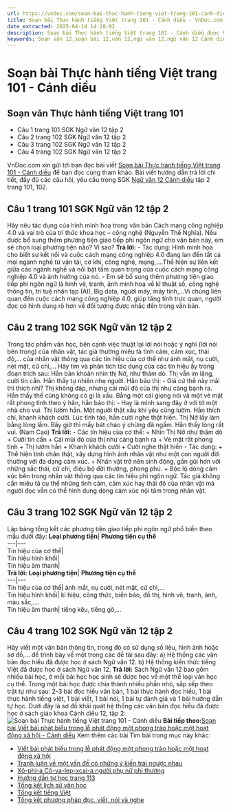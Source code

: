 ```yaml
---
url: https://vndoc.com/soan-bai-thuc-hanh-tieng-viet-trang-101-canh-dieu-331427
title: Soạn bài Thực hành tiếng Việt trang 101 - Cánh diều - VnDoc.com
date_extracted: 2025-04-14 14:28:02
description: Soạn bài Thực hành tiếng Việt trang 101 - Cánh diều được VnDoc.com tổng hợp và xin gửi tới bạn đọc cùng tham khảo nhé.
keywords: Soạn văn 12,soạn bài 12,văn 12,ngữ văn 12,ngữ văn 12 Cánh diều,soạn ngữ văn 12,giải ngữ văn 12,soạn văn 12 Cánh diều,soạn văn 12 Cánh diều ngắn nhất,soạn bài 12 cánh diều,soạn văn 12 tập 2 trang 101 Cánh diều,Soạn bài Thực hành tiếng Việt trang 101 Cánh diều,Soạn bài Thực hành tiếng Việt trang 101,Soạn văn Thực hành tiếng Việt trang 101,Soạn bài Thực hành tiếng Việt trang 101 ngắn gọn,Thực hành tiếng Việt trang 101,soạn văn 12 tập 2 trang 102,soạn văn 12 tập 2 trang 101
---
```


# Soạn bài Thực hành tiếng Việt trang 101 - Cánh diều
## Soạn văn Thực hành tiếng Việt trang 101
  * Câu 1 trang 101 SGK Ngữ văn 12 tập 2
  * Câu 2 trang 102 SGK Ngữ văn 12 tập 2
  * Câu 3 trang 102 SGK Ngữ văn 12 tập 2
  * Câu 4 trang 102 SGK Ngữ văn 12 tập 2

VnDoc.com xin gửi tới bạn đọc bài viết [Soạn bài Thực hành tiếng Việt trang 101 - Cánh diều](<https://vndoc.com/soan-bai-thuc-hanh-tieng-viet-trang-101-canh-dieu-331427>) để bạn đọc cùng tham khảo. Bài viết hướng dẫn trả lời chi tiết, đầy đủ các câu hỏi, yêu cầu trong SGK [Ngữ văn 12 Cánh diều](<https://vndoc.com/soan-van-12-canh-dieu>) tập 2 trang 101, 102.
## Câu 1 trang 101 SGK Ngữ văn 12 tập 2
Hãy nêu tác dụng của hình minh hoạ trong văn bản Cách mạng công nghiệp 4.0 và vai trò của trí thức khoa học – công nghệ \(Nguyễn Thế Nghĩa\). Nếu được bổ sung thêm phương tiện giao tiếp phi ngôn ngữ cho văn bản này, em sẽ chọn loại phương tiện nào? Vì sao?
**Trả lời:**
\- Tác dụng: Hình minh họa cho biết sự kết nối và cuộc cách mạng công nghiệp 4.0 đang lan đến tất cả mọi ngành nghề từ vận tải, cơ khí, công nghệ, mạng,….Thể hiện sự liên kết giữa các ngành nghề và nổi bật tầm quan trọng của cuộc cách mạng công nghiệp 4.0 và ảnh hưởng của nó.
\- Em sẽ bổ sung thêm phương tiện giao tiếp phi ngôn ngữ là hình vẽ, tranh, ảnh minh hoạ về kĩ thuật số, công nghệ thông tin, trí tuệ nhân tạp \(AI\), Big data, người máy, máy tính,…Vì chúng liên quan đến cuộc cách mạng công nghiệp 4.0, giúp tăng tính trực quan, người đọc có hình dung rõ hơn về đối tượng được nhắc đến trong văn bản.
## Câu 2 trang 102 SGK Ngữ văn 12 tập 2
Trong tác phẩm văn học, bên cạnh việc thuật lại lời nói hoặc ý nghĩ \(lời nói bên trong\) của nhân vật, tác giả thường miêu tả tình cảm, cảm xúc, thái độ,... của nhân vật thông qua các tín hiệu của cơ thể như ánh mắt, nụ cười, nét mặt, cử chỉ,... Hãy tìm và phân tích tác dụng của các tín hiệu ấy trong đoạn trích sau:
Hắn băn khoăn nhìn thị Nở, như thăm dò. Thị vẫn im lặng, cười tin cẩn. Hắn thấy tự nhiên nhẹ người. Hắn bảo thị:
\- Giá cứ thế này mãi thì thích nhỉ?
Thị không đáp, nhưng cái mũi đỏ của thị như càng bạnh ra. Hắn thấy thế cũng không có gì là xấu. Bằng một cái giọng nói và một vẻ mặt rất phong tình theo ý hắn, hắn bảo thị:
\- Hay là mình sang đây ở với tớ một nhà cho vui.
Thị lườm hắn. Một người thật xấu khi yêu cũng lườm. Hắn thích chí, khanh khách cười. Lúc tỉnh táo, hắn cười nghe thật hiền. Thị Nở lấy làm bằng lòng lắm. Bây giờ thì mấy bát cháo ý chừng đã ngấm. Hắn thấy lòng rất vui.
\(Nam Cao\)
**Trả lời:**
\- Các tín hiệu của cơ thể:
\+ Nhìn Thị Nở như thăm dò
\+ Cười tin cẩn
\+ Cái mũi đỏ của thị như càng bạnh ra
\+ Vẻ mặt rất phong tình
\+ Thị lườm hắn
\+ Khanh khách cười
\+ Cười nghe thật hiền
\- Tác dụng:
\+ Thể hiện tính chân thật, xây dựng hình ảnh nhân vật như một con người đời thường với đa dạng cảm xúc.
\+ Nhân vật trở nên sinh động, gần gũi hơn với những sắc thái, cử chỉ, điệu bộ đời thường, phong phú.
\+ Bộc lộ dòng cảm xúc bên trong nhân vật thông qua các tín hiệu phi ngôn ngữ. Tác giả không cần miêu tả cụ thể những tình cảm, cảm xúc hay thái độ của nhân vật mà người đọc vẫn có thể hình dung dòng cảm xúc nội tâm trong nhân vật.
## Câu 3 trang 102 SGK Ngữ văn 12 tập 2
Lập bảng tổng kết các phương tiện giao tiếp phi ngôn ngữ phổ biến theo mẫu dưới đây:
**Loại phương tiện**| **Phương tiện cụ thể**  
---|---  
Tín hiệu của cơ thể|   
Tín hiệu hình khối|   
Tín hiệu âm thanh|   
**Trả lời:**
**Loại phương tiện**| **Phương tiện cụ thể**  
---|---  
Tín hiệu của cơ thể| ánh mắt, nụ cười, nét mặt, cử chỉ,...  
Tín hiệu hình khối| kí hiệu, công thức, biển báo, đồ thị, hình vẽ, tranh, ảnh, màu sắc,….  
Tín hiệu âm thanh| tiếng kêu, tiếng gõ,...  
## Câu 4 trang 102 SGK Ngữ văn 12 tập 2
Hãy viết một văn bản thông tin, trong đó có sử dụng số liệu, hình ảnh hoặc sơ đồ,... để trình bày về một trong các đề tài sau đây:
a\) Hệ thống các văn bản đọc hiểu đã được học ở  sách Ngữ văn 12.
b\) Hệ thống kiến thức tiếng Việt đã được học ở sách Ngữ văn 12.
**Trả lời:**
Sách Ngữ văn 12 bao gồm nhiều bài học, ở mỗi bài học học sinh sẽ được học về một thể loại văn học cụ thể. Trong một bài học được chia thành nhiều phần nhỏ, sắp xếp theo trật tự như sau: 2-3 bài đọc hiểu văn bản, 1 bài thực hành đọc hiểu, 1 bài thực hành tiếng việt, 1 bài viết, 1 bài nói, 1 bài tự đánh giá và 1 bài hướng dẫn tự học. Dưới đây là sơ đồ khái quát hệ thống các văn bản đọc hiểu đã được học ở sách giáo khoa Cánh diều 12, tập 2:
![Soạn bài Thực hành tiếng Việt trang 101 - Cánh diều](https://i.vdoc.vn/data/image/2024/11/13/soan-bai-thuc-hanh-tieng-viet-trang-101-canh-dieu-1.jpg)
**Bài tiếp theo:**[Soạn bài Viết bài phát biểu trong lễ phát động một phong trào hoặc một hoạt động xã hội - Cánh diều](<https://vndoc.com/soan-bai-viet-bai-phat-bieu-trong-le-phat-dong-mot-phong-trao-hoac-mot-hoat-dong-xa-hoi-canh-dieu-331430>)
Xem thêm các bài Tìm bài trong mục này khác:
  * [Viết bài phát biểu trong lễ phát động một phong trào hoặc một hoạt động xã hội](</soan-bai-viet-bai-phat-bieu-trong-le-phat-dong-mot-phong-trao-hoac-mot-hoat-dong-xa-hoi-canh-dieu-331430>)
  * [Tranh luận về một vấn đề có những ý kiến trái ngược nhau](</soan-bai-tranh-luan-ve-mot-van-de-co-nhung-y-kien-trai-nguoc-nhau-lop-12-tap-2-canh-dieu-331432>)
  * [Xô-phi-a Cô-va-lep-xcai-a người phụ nữ phi thường](</soan-bai-xo-phi-a-co-va-lep-xcai-a-nguoi-phu-nu-phi-thuong-canh-dieu-331436>)
  * [Hướng dẫn tự học trang 113](</soan-bai-huong-dan-tu-hoc-trang-113-canh-dieu-331438>)
  * [Tổng kết lịch sử văn học](</soan-bai-tong-ket-lich-su-van-hoc-canh-dieu-331494>)
  * [Tổng kết tiếng Việt](</soan-bai-tong-ket-tieng-viet-canh-dieu-331495>)
  * [Tổng kết phương pháp đọc, viết, nói và nghe](</soan-bai-tong-ket-phuong-phap-doc-viet-noi-va-nghe-canh-dieu-331497>)

